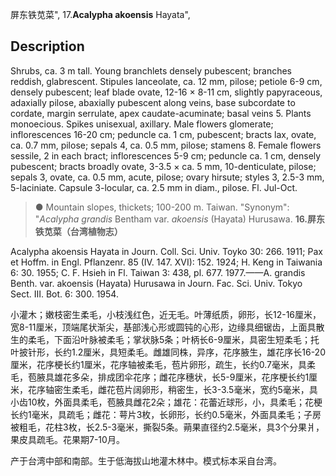 屏东铁苋菜",
17.**Acalypha akoensis** Hayata",

## Description
Shrubs, ca. 3 m tall. Young branchlets densely pubescent; branches reddish, glabrescent. Stipules lanceolate, ca. 12 mm, pilose; petiole 6-9 cm, densely pubescent; leaf blade ovate, 12-16 × 8-11 cm, slightly papyraceous, adaxially pilose, abaxially pubescent along veins, base subcordate to cordate, margin serrulate, apex caudate-acuminate; basal veins 5. Plants monoecious. Spikes unisexual, axillary. Male flowers glomerate; inflorescences 16-20 cm; peduncle ca. 1 cm, pubescent; bracts lax, ovate, ca. 0.7 mm, pilose; sepals 4, ca. 0.5 mm, pilose; stamens 8. Female flowers sessile, 2 in each bract; inflorescences 5-9 cm; peduncle ca. 1 cm, densely pubescent; bracts broadly ovate, 3-3.5 × ca. 5 mm, 10-denticulate, pilose; sepals 3, ovate, ca. 0.5 mm, acute, pilose; ovary hirsute; styles 3, 2.5-3 mm, 5-laciniate. Capsule 3-locular, ca. 2.5 mm in diam., pilose. Fl. Jul-Oct.

> ● Mountain slopes, thickets; 100-200 m. Taiwan.
  "Synonym": "*Acalypha grandis* Bentham var. *akoensis* (Hayata) Hurusawa.
**16.屏东铁苋菜（台湾植物志）**

Acalypha akoensis Hayata in Journ. Coll. Sci. Univ. Toyko 30: 266. 1911; Pax et Hoffm. in Engl. Pflanzenr. 85 (IV. 147. XVI): 152. 1924; H. Keng in Taiwania 6: 30. 1955; C. F. Hsieh in Fl. Taiwan 3: 438, pl. 677. 1977.——A. grandis Benth. var. akoensis (Hayata) Hurusawa in Journ. Fac. Sci. Univ. Tokyo Sect. Ⅲ. Bot. 6: 300. 1954.

小灌木；嫩枝密生柔毛，小枝浅红色，近无毛。叶薄纸质，卵形，长12-16厘米，宽8-11厘米，顶端尾状渐尖，基部浅心形或圆钝的心形，边缘具细锯齿，上面具散生的柔毛，下面沿叶脉被柔毛；掌状脉5条；叶柄长6-9厘米，具密生短柔毛；托叶披针形，长约1.2厘米，具短柔毛。雌雄同株，异序，花序腋生，雄花序长16-20厘米，花序梗长约1厘米，花序轴被柔毛，苞片卵形，疏生，长约0.7毫米，具柔毛，苞腋具雄花多朵，排成团伞花序；雌花序穗状，长5-9厘米，花序梗长约1厘米，花序轴密生柔毛，雌花苞片阔卵形，稍密生，长3-3.5毫米，宽约5毫米，具小齿10枚，外面具柔毛，苞腋具雌花2朵；雄花：花蕾近球形，小，具柔毛；花梗长约1毫米，具疏毛；雌花：萼片3枚，长卵形，长约0.5毫米，外面具柔毛；子房被粗毛，花柱3枚，长2.5-3毫米，撕裂5条。蒴果直径约2.5毫米，具3个分果爿，果皮具疏毛。花果期7-10月。

产于台湾中部和南部。生于低海拔山地灌木林中。模式标本采自台湾。
